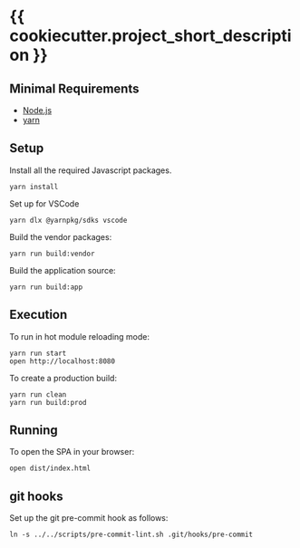 # {{ cookiecutter.project_short_description }}

## Minimal Requirements

- [Node.js](https://nodejs.org/)
- [yarn](https://yarnpkg.com/)

## Setup

Install all the required Javascript packages.

    yarn install

Set up for VSCode

    yarn dlx @yarnpkg/sdks vscode

Build the vendor packages:

    yarn run build:vendor

Build the application source:

    yarn run build:app

## Execution

To run in hot module reloading mode:

    yarn run start
    open http://localhost:8080

To create a production build:

    yarn run clean
    yarn run build:prod

## Running

To open the SPA in your browser:

    open dist/index.html

## git hooks

Set up the git pre-commit hook as follows:

    ln -s ../../scripts/pre-commit-lint.sh .git/hooks/pre-commit
